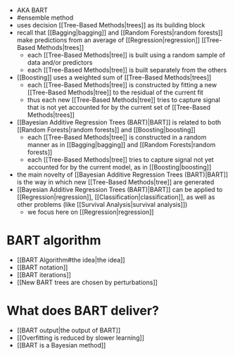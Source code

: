 
	
- AKA BART
- #ensemble method
- uses decision [[Tree-Based Methods|trees]] as its building block
- recall that [[Bagging|bagging]] and [[Random Forests|random forests]] make predictions from an average of [[Regression|regression]] [[Tree-Based Methods|trees]]
	- each [[Tree-Based Methods|tree]] is built using a random sample of data and/or predictors
	- each [[Tree-Based Methods|tree]] is built separately from the others
- [[Boosting]] uses a weighted sum of [[Tree-Based Methods|trees]]
	- each [[Tree-Based Methods|tree]] is constructed by fitting a new [[Tree-Based Methods|tree]] to the residual of the current fit
	- thus each new [[Tree-Based Methods|tree]] tries to capture signal that is not yet accounted for by the current set of [[Tree-Based Methods|trees]]
- [[Bayesian Additive Regression Trees (BART)|BART]] is related to both [[Random Forests|random forests]] and [[Boosting|boosting]]
	- each [[Tree-Based Methods|tree]] is constructed in a random manner as in [[Bagging|bagging]] and [[Random Forests|random forests]] 
	- each [[Tree-Based Methods|tree]] tries to capture signal not yet accounted for by the current model, as in [[Boosting|boosting]]
- the main novelty of [[Bayesian Additive Regression Trees (BART)|BART]] is the way in which new [[Tree-Based Methods|tree]] are generated
- [[Bayesian Additive Regression Trees (BART)|BART]] can be applied to [[Regression|regression]], [[Classification|classification]], as well as other problems (like [[Survival Analysis|survival analysis]])
	- we focus here on [[Regression|regression]]

# BART algorithm
- [[BART Algorithm#the idea|the idea]] 
- [[BART notation]]
- [[BART iterations]] 
- [[New BART trees are chosen by perturbations]]

# What does BART deliver?
- [[BART output|the output of BART]]
- [[Overfitting is reduced by slower learning]]
- [[BART is a Bayesian method]]


